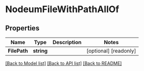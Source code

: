 # NodeumFileWithPathAllOf

## Properties

Name | Type | Description | Notes
------------ | ------------- | ------------- | -------------
**FilePath** | **string** |  | [optional] [readonly] 

[[Back to Model list]](../README.md#documentation-for-models) [[Back to API list]](../README.md#documentation-for-api-endpoints) [[Back to README]](../README.md)


